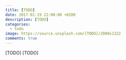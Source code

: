 ```yaml
---
title: [TODO]
date: 2017-01-19 22:00:00 +0200
description: [TODO]
categories:
  - todo
image: https://source.unsplash.com/[TODO]/2000x1322
comments: true
---
```

[TODO] [TODO]